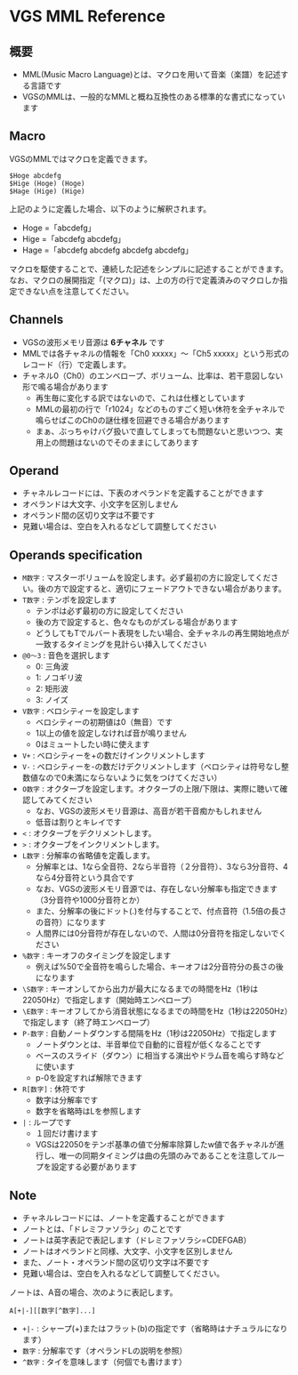 # VGS MML Reference

## 概要
- MML(Music Macro Language)とは、マクロを用いて音楽（楽譜）を記述する言語です
- VGSのMMLは、一般的なMMLと概ね互換性のある標準的な書式になっています

## Macro
VGSのMMLではマクロを定義できます。
```mml
$Hoge abcdefg
$Hige (Hoge) (Hoge)
$Hage (Hige) (Hige)
```

上記のように定義した場合、以下のように解釈されます。
- Hoge =「abcdefg」
- Hige =「abcdefg abcdefg」
- Hage =「abcdefg abcdefg abcdefg abcdefg」

マクロを駆使することで、連続した記述をシンプルに記述することができます。
なお、マクロの展開指定「(マクロ)」は、上の方の行で定義済みのマクロしか指定できない点を注意してください。

## Channels
- VGSの波形メモリ音源は __6チャネル__ です
- MMLでは各チャネルの情報を「Ch0 xxxxx」～「Ch5 xxxxx」という形式のレコード（行）で定義します。
- チャネル0（Ch0）のエンベロープ、ボリューム、比率は、若干意図しない形で鳴る場合があります
  - 再生毎に変化する訳ではないので、これは仕様としています
  - MMLの最初の行で「r1024」などのものすごく短い休符を全チャネルで鳴らせばこのCh0の謎仕様を回避できる場合があります
  - まぁ、ぶっちゃけバグ扱いで直してしまっても問題ないと思いつつ、実用上の問題はないのでそのままにしてあります

## Operand
- チャネルレコードには、下表のオペランドを定義することができます
- オペランドは大文字、小文字を区別しません
- オペランド間の区切り文字は不要です
- 見難い場合は、空白を入れるなどして調整してください

## Operands specification
- `M数字` : マスターボリュームを設定します。必ず最初の方に設定してください。後の方で設定すると、適切にフェードアウトできない場合があります。
- `T数字` : テンポを設定します
  - テンポは必ず最初の方に設定してください
  - 後の方で設定すると、色々なものがズレる場合があります
  - どうしてもTでルバート表現をしたい場合、全チャネルの再生開始地点が一致するタイミングを見計らい挿入してください
- `@0～3` : 音色を選択します
  - 0: 三角波
  - 1: ノコギリ波
  - 2: 矩形波
  - 3: ノイズ
- `V数字` : ベロシティーを設定します
  - ベロシティーの初期値は0（無音）です
  - 1以上の値を設定しなければ音が鳴りません
  - 0はミュートしたい時に使えます
- `V+` : ベロシティーを+の数だけインクリメントします
- `V-` : ベロシティーを-の数だけデクリメントします（ベロシティは符号なし整数値なので0未満にならないように気をつけてください）
- `O数字` : オクターブを設定します。オクターブの上限/下限は、実際に聴いて確認してみてください
  - なお、VGSの波形メモリ音源は、高音が若干音痴かもしれません
  - 低音は割りとキレイです
- `<` : オクターブをデクリメントします。
- `>` : オクターブをインクリメントします。
- `L数字` : 分解率の省略値を定義します。
  - 分解率とは、1なら全音符、2なら半音符（２分音符）、3なら3分音符、4なら4分音符という具合です
  - なお、VGSの波形メモリ音源では、存在しない分解率も指定できます（3分音符や1000分音符とか）
  - また、分解率の後にドット(.)を付与することで、付点音符（1.5倍の長さの音符）になります
  - 人間界には0分音符が存在しないので、人間は0分音符を指定しないでください
- `%数字` : キーオフのタイミングを設定します
  - 例えば%50で全音符を鳴らした場合、キーオフは2分音符分の長さの後になります
- `\S数字` : キーオンしてから出力が最大になるまでの時間をHz（1秒は22050Hz）で指定します（開始時エンベロープ）
- `\E数字` : キーオフしてから消音状態になるまでの時間をHz（1秒は22050Hz）で指定します（終了時エンベロープ）
- `P-数字` : 自動ノートダウンする間隔をHz（1秒は22050Hz）で指定します
  - ノートダウンとは、半音単位で自動的に音程が低くなることです
  - ベースのスライド（ダウン）に相当する演出やドラム音を鳴らす時などに使います
  - p-0を設定すれば解除できます
- `R[数字]` : 休符です
  - 数字は分解率です
  - 数字を省略時はLを参照します
- `|` : ループです
  - １回だけ書けます
  - VGSは22050をテンポ基準の値で分解率除算したw値で各チャネルが進行し、唯一の同期タイミングは曲の先頭のみであることを注意してループを設定する必要があります

## Note
- チャネルレコードには、ノートを定義することができます
- ノートとは、「ドレミファソラシ」のことです
- ノートは英字表記で表記します（ドレミファソラシ=CDEFGAB）
- ノートはオペランドと同様、大文字、小文字を区別しません
- また、ノート・オペランド間の区切り文字は不要です
- 見難い場合は、空白を入れるなどして調整してください。

ノートは、A音の場合、次のように表記します。
```mml
A[+|-][[数字[^数字]...]
```
- `+|-` : シャープ(+)またはフラット(b)の指定です（省略時はナチュラルになります）
- `数字` : 分解率です（オペランドLの説明を参照）
- `^数字` : タイを意味します（何個でも書けます）
